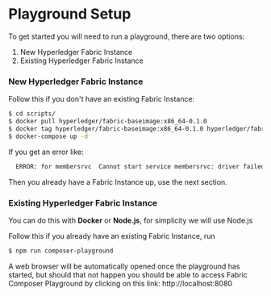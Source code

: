 # Playground Setup

To get started you will need to run a playground, there are two options:
1. New Hyperledger Fabric Instance
2. Existing Hyperledger Fabric Instance

### New Hyperledger Fabric Instance

Follow this if you don't have an existing Fabric Instance:

```bash
$ cd scripts/
$ docker pull hyperledger/fabric-baseimage:x86_64-0.1.0
$ docker tag hyperledger/fabric-baseimage:x86_64-0.1.0 hyperledger/fabric-baseimage:latest
$ docker-compose up -d
```

If you get an error like:
```bash
  ERROR: for membersrvc  Cannot start service membersrvc: driver failed programming external connectivity on endpoint start_membersrvc_1 (c99c05cca95c9bbcd75c0520bb2166cbf67fc660cd58924f095cdbecf4ad86da): Bind for 0.0.0.0:7054 failed: port is already allocated
```

Then you already have a Fabric Instance up, use the next section.

### Existing Hyperledger Fabric Instance

You can do this with **Docker** or **Node.js**, for simplicity we will use Node.js

Follow this if you already have an existing Fabric Instance, run

```bash
$ npm run composer-playground
```

A web browser will be automatically opened once the playground has started, but should that not happen you should be able to access Fabric Composer Playground by clicking on this link: http://localhost:8080
